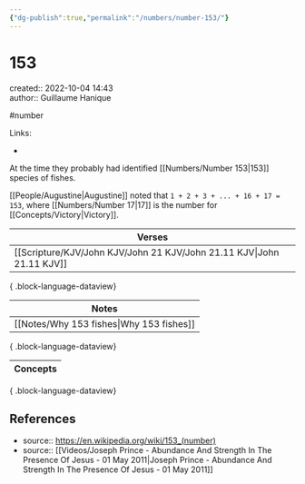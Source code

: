 ```yaml
---
{"dg-publish":true,"permalink":"/numbers/number-153/"}
---
```


# 153

created:: 2022-10-04 14:43  
author:: Guillaume Hanique

#number

Links:

- 

At the time they probably had identified [[Numbers/Number 153\|153]] species of fishes.

[[People/Augustine\|Augustine]] noted that `1 + 2 + 3 + ... + 16 + 17 = 153`, where [[Numbers/Number 17\|17]] is the number for [[Concepts/Victory\|Victory]].

| Verses                                                                   |
| ------------------------------------------------------------------------ |
| [[Scripture/KJV/John KJV/John 21 KJV/John 21.11 KJV\|John 21.11 KJV]] |

{ .block-language-dataview}

| Notes                                       |
| ------------------------------------------- |
| [[Notes/Why 153 fishes\|Why 153 fishes]] |

{ .block-language-dataview}

| Concepts |
| -------- |

{ .block-language-dataview}

## References

- source:: https://en.wikipedia.org/wiki/153_(number)
- source:: [[Videos/Joseph Prince - Abundance And Strength In The Presence Of Jesus - 01 May 2011\|Joseph Prince - Abundance And Strength In The Presence Of Jesus - 01 May 2011]]
